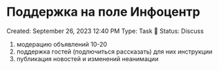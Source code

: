 # Поддержка на поле Инфоцентр

Created: September 26, 2023 12:40 PM
Type: Task 🔨
Status: Discuss

1) модерацию объявлений 10-20
2) поддержка гостей (подлючиться рассказать)
 для них инструкции
3) публикация новостей и изменений неанимации